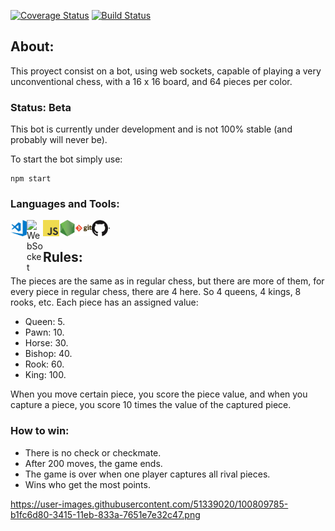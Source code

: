 [![Coverage Status](https://coveralls.io/repos/github/nicolasvidelac/MegaChessClient/badge.svg?branch=beta)](https://coveralls.io/github/nicolasvidelac/MegaChessClient?branch=beta)
[![Build Status](https://travis-ci.com/nicolasvidelac/MegaChessClient.svg?branch=beta)](https://travis-ci.com/nicolasvidelac/MegaChessClient)

## About:
This proyect consist on a bot, using web sockets, capable of playing a very unconventional chess, with a 16 x 16 board, and 64 pieces per color.

### Status: Beta
This bot is currently under development and is not 100% stable (and probably will never be).

To start the bot simply use:
```
npm start
```

### Languages and Tools:
<img align="left" alt="Visual Studio Code" width="26px" src="https://raw.githubusercontent.com/github/explore/80688e429a7d4ef2fca1e82350fe8e3517d3494d/topics/visual-studio-code/visual-studio-code.png" />
<img align="left" alt="WebSocket" width="26px" src="https://sub1.kevinchisholm.com/blog/images/smart-websocket-client-icon.png" />
<img align="left" alt="JavaScript" width="26px" src="https://raw.githubusercontent.com/github/explore/80688e429a7d4ef2fca1e82350fe8e3517d3494d/topics/javascript/javascript.png" />
<img align="left" alt="Node.js" width="26px" src="https://raw.githubusercontent.com/github/explore/80688e429a7d4ef2fca1e82350fe8e3517d3494d/topics/nodejs/nodejs.png" />
<img align="left" alt="Git" width="26px" src="https://raw.githubusercontent.com/github/explore/80688e429a7d4ef2fca1e82350fe8e3517d3494d/topics/git/git.png" />
<img align="left" alt="GitHub" width="26px" src="https://raw.githubusercontent.com/github/explore/78df643247d429f6cc873026c0622819ad797942/topics/github/github.png" />. 

## Rules:
The pieces are the same as in regular chess, but there are more of them, for every piece in regular chess, there are 4 here. So 4 queens, 4 kings, 8 rooks, etc.
Each piece has an assigned value:
  * Queen: 5.
  * Pawn: 10.
  * Horse: 30.
  * Bishop: 40.
  * Rook: 60.
  * King: 100.

When you move certain piece, you score the piece value, and when you capture a piece, you score 10 times the value of the captured piece.

### How to win:
* There is no check or checkmate.
* After 200 moves, the game ends.
* The game is over when one player captures all rival pieces.
* Wins who get the most points.

https://user-images.githubusercontent.com/51339020/100809785-b1fc6d80-3415-11eb-833a-7651e7e32c47.png
